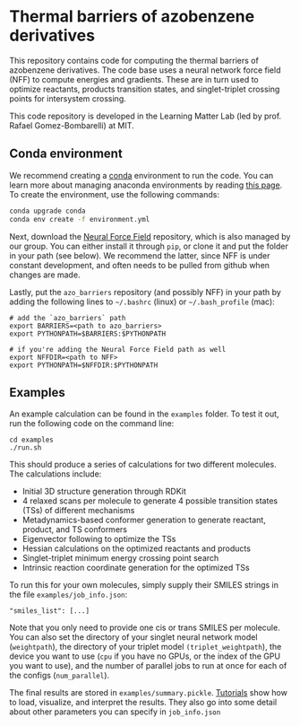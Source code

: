 # Thermal barriers of azobenzene derivatives

This repository contains code for computing the thermal barriers of azobenzene derivatives. The code base uses a neural network force field (NFF) to compute energies and gradients. These are in turn used to optimize reactants, products transition states, and singlet-triplet crossing points for intersystem crossing.

This code repository is developed in the Learning Matter Lab (led by prof. Rafael Gomez-Bombarelli) at MIT.

## Conda environment

We recommend creating a [conda](https://conda.io/docs/index.html) environment to run the code. You can learn more about managing anaconda environments by reading [this page](http://conda.pydata.org/). To create the environment, use the following commands:

```bash
conda upgrade conda
conda env create -f environment.yml
```

Next, download the [Neural Force Field](https://github.com/learningmatter-mit/NeuralForceField) repository, which is also managed by our group. You can either install it through `pip`, or clone it and put the folder in your path (see below). We recommend the latter, since NFF is under constant development, and often needs to be pulled from github when changes are made.

Lastly, put the `azo_barriers` repository (and possibly NFF) in your path by adding the following lines to `~/.bashrc` (linux) or `~/.bash_profile` (mac):

```
# add the `azo_barriers` path
export BARRIERS=<path to azo_barriers>
export PYTHONPATH=$BARRIERS:$PYTHONPATH

# if you're adding the Neural Force Field path as well
export NFFDIR=<path to NFF>
export PYTHONPATH=$NFFDIR:$PYTHONPATH
```

## Examples

An example calculation can be found in the `examples` folder. To test it out, run the following code on the command line:
```
cd examples
./run.sh
```
This should produce a series of calculations for two different molecules. The calculations include:
- Initial 3D structure generation through RDKit
- 4 relaxed scans per molecule to generate 4 possible transition states (TSs) of different mechanisms
- Metadynamics-based conformer generation to generate reactant, product, and TS conformers 
- Eigenvector following to optimize the TSs
- Hessian calculations on the optimized reactants and products
- Singlet-triplet minimum energy crossing point search
- Intrinsic reaction coordinate generation for the optimized TSs

To run this for your own molecules, simply supply their SMILES strings in the file `examples/job_info.json`:
```
"smiles_list": [...]
````
Note that you only need to provide one cis or trans SMILES per molecule. You can also set the directory of your singlet neural network model (`weightpath`), the directory of your triplet model `(triplet_weightpath`), the device you want to use (`cpu` if you have no GPUs, or the index of the GPU you want to use), and the number of parallel jobs to run at once for each of the configs (`num_parallel`).

The final results are stored in `examples/summary.pickle`. [Tutorials](https://github.com/learningmatter-mit/azo_barriers/tutorials) show how to load, visualize, and interpret the results. They also go into some detail about other parameters you can specify in `job_info.json`
